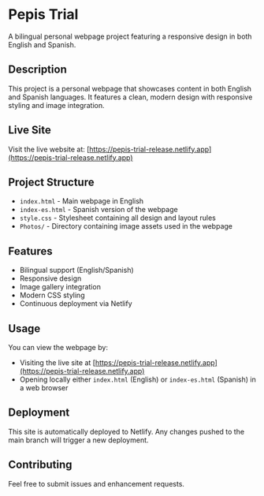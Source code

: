 # Pepis Trial

A bilingual personal webpage project featuring a responsive design in both English and Spanish.

## Description
This project is a personal webpage that showcases content in both English and Spanish languages. It features a clean, modern design with responsive styling and image integration.

## Live Site
Visit the live website at: [https://pepis-trial-release.netlify.app](https://pepis-trial-release.netlify.app)

## Project Structure
- `index.html` - Main webpage in English
- `index-es.html` - Spanish version of the webpage
- `style.css` - Stylesheet containing all design and layout rules
- `Photos/` - Directory containing image assets used in the webpage

## Features
- Bilingual support (English/Spanish)
- Responsive design
- Image gallery integration
- Modern CSS styling
- Continuous deployment via Netlify

## Usage
You can view the webpage by:
- Visiting the live site at [https://pepis-trial-release.netlify.app](https://pepis-trial-release.netlify.app)
- Opening locally either `index.html` (English) or `index-es.html` (Spanish) in a web browser

## Deployment
This site is automatically deployed to Netlify. Any changes pushed to the main branch will trigger a new deployment.

## Contributing
Feel free to submit issues and enhancement requests.
